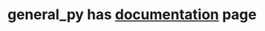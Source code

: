 # general_py has [documentation](https://github.com/odhiambo123/general_py/blob/gh-pages/index.md) page 
